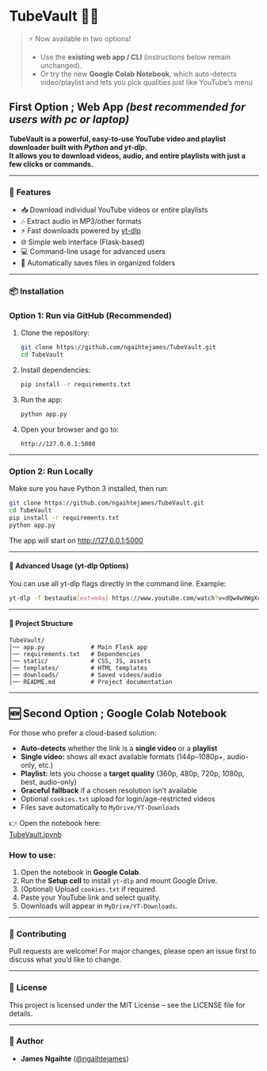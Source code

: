 # **TubeVault** 🎥💾

> ⚡ Now available in two options! 
> - Use the **existing web app / CLI** (instructions below remain unchanged).  
> - Or try the new **Google Colab Notebook**, which auto-detects video/playlist and lets you pick qualities just like YouTube’s menu

## **First Option ; Web App** _(best recommended for users with pc or laptop)_    

**TubeVault is a powerful, easy-to-use YouTube video and playlist downloader built with *Python* and *yt-dlp*.**  
**It allows you to download videos, audio, and entire playlists with just a few clicks or commands.**

---

### 🚀 **Features**
- 📥 Download individual YouTube videos or entire playlists
- 🎶 Extract audio in MP3/other formats
- ⚡ Fast downloads powered by [yt-dlp](https://github.com/yt-dlp/yt-dlp)
- 🌐 Simple web interface (Flask-based)
- 💻 Command-line usage for advanced users
- 📂 Automatically saves files in organized folders

---

### 📦 Installation

### Option 1: Run via GitHub (Recommended)
1. Clone the repository:
   ```bash
   git clone https://github.com/ngaihtejames/TubeVault.git
   cd TubeVault
   ```

2. Install dependencies:
   ```bash
   pip install -r requirements.txt
   ```

3. Run the app:
   ```bash
   python app.py
   ```

4. Open your browser and go to:
   ```
   http://127.0.0.1:5000
   ```

---

### Option 2: Run Locally
Make sure you have Python 3 installed, then run:

```bash
git clone https://github.com/ngaihtejames/TubeVault.git
cd TubeVault
pip install -r requirements.txt
python app.py
```

The app will start on http://127.0.0.1:5000

---

#### 🔧 Advanced Usage (yt-dlp Options)
You can use all yt-dlp flags directly in the command line. Example:

```bash
yt-dlp -f bestaudio[ext=m4a] https://www.youtube.com/watch?v=dQw4w9WgXcQ
```

---

#### 📂 Project Structure
```
TubeVault/
│── app.py             # Main Flask app
│── requirements.txt   # Dependencies
│── static/            # CSS, JS, assets
│── templates/         # HTML templates
│── downloads/         # Saved videos/audio
│── README.md          # Project documentation
```

---

## 🆕 **Second Option ; Google Colab Notebook**

For those who prefer a cloud-based solution:

- **Auto-detects** whether the link is a **single video** or a **playlist**  
- **Single video:** shows all exact available formats (144p–1080p+, audio-only, etc.)  
- **Playlist:** lets you choose a **target quality** (360p, 480p, 720p, 1080p, best, audio-only)  
- **Graceful fallback** if a chosen resolution isn’t available  
- Optional `cookies.txt` upload for login/age-restricted videos  
- Files save automatically to `MyDrive/YT-Downloads`  

👉 Open the notebook here:  
[TubeVault.ipynb](./TubeVault.ipynb)

### **How to use**:
1. Open the notebook in **Google Colab**.  
2. Run the **Setup cell** to install `yt-dlp` and mount Google Drive.  
3. (Optional) Upload `cookies.txt` if required.  
4. Paste your YouTube link and select quality.  
5. Downloads will appear in `MyDrive/YT-Downloads`.

---
### 🤝 **Contributing**
Pull requests are welcome! For major changes, please open an issue first to discuss what you’d like to change.

---

### 📜 **License**
This project is licensed under the MIT License – see the LICENSE file for details.

---

### 👤 Author
- **James Ngaihte** ([@ngaihtejames](https://github.com/ngaihtejames))
